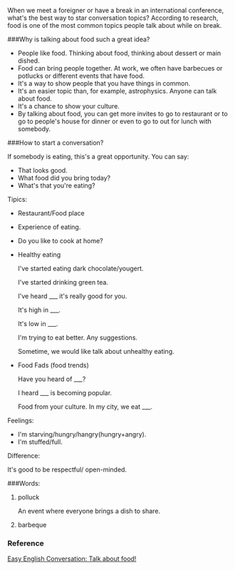 
When we meet a foreigner or have a break in an international conference, what's the best way to star conversation topics? According to research, food is one of the most common topics people talk about while on break. 

###Why is talking about food such a great idea?

- People like food. Thinking about food, thinking about dessert or main dished.
- Food can bring people together. At work, we often have barbecues or potlucks or different events that have food.
- It's a way to show people that you have things in common.
- It's an easier topic than, for example,  astrophysics. Anyone can talk about food.
- It's a chance to show your culture.
- By talking about food, you can get more invites to go to restaurant or to go to people's house for dinner or even to go to out for lunch with somebody.

###How to start a conversation?

If somebody is eating, this's a great opportunity. You can say:

- That looks good.
- What food did you bring today?
- What's that you're eating?

Tipics:

- Restaurant/Food place

- Experience of eating.

- Do you like to cook at home?

- Healthy eating

  I've started eating dark chocolate/yougert.

  I've started drinking green tea.

  I've heard ___ it's really good for you.

  It's high in ___.

  It's low in ___.

  I'm trying to eat better. Any suggestions.

  Sometime, we would like talk about unhealthy eating. 

- Food Fads (food trends)

  Have you heard of ___?

  I heard ___ is becoming popular.

  Food from your culture. In my city, we eat ___.

Feelings:

- I'm starving/hungry/hangry(hungry+angry).
- I'm stuffed/full.

Difference:

It's good to be respectful/ open-minded.

###Words:

1. polluck

   An event where everyone brings a dish to share.

2. barbeque

### Reference

[Easy English Conversation: Talk about food!](https://www.engvid.com/easy-english-conversation-food/)

